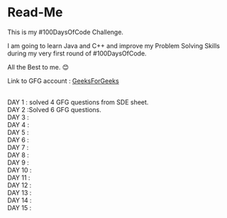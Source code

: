 # Read-Me

This is my #100DaysOfCode Challenge.

I am going to learn Java and C++ and improve my Problem Solving Skills during my very first round of #100DaysOfCode.

All the Best to me. 😊

Link to GFG account : [GeeksForGeeks](https://www.geeksforgeeks.org/user/avanishpyps/)

<br>
DAY 1  : solved 4 GFG questions from SDE sheet.
<br>
DAY 2  :Solved 6 GFG questions.
<br>
DAY 3  : 
<br>
DAY 4  :
<br>
DAY 5  :
<br>
DAY 6  :
<br>
DAY 7  :
<br>
DAY 8  :
<br>
DAY 9  :
<br>
DAY 10 :
<br>
DAY 11 :
<br>
DAY 12 :
<br>
DAY 13 :
<br>
DAY 14 :
<br>
DAY 15 :
